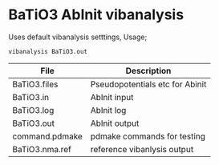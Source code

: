 # BaTiO3 AbInit vibanalysis

Uses default vibanalysis setttings,  Usage;

```
vibanalysis BaTiO3.out
```

| **File**          | **Description**                 |
| ----------------- | ------------------------------- |
| BaTiO3.files      | Pseudopotentials etc for Abinit |
| BaTiO3.in         | AbInit input                    |
| BaTiO3.log        | AbInit log                      |
| BaTiO3.out        | AbInit output                   |
| command.pdmake    | pdmake commands for testing     |
| BaTiO3.nma.ref    | reference vibanlysis output     |
